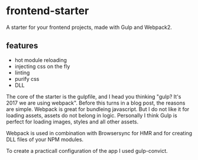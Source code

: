 # frontend-starter
A starter for your frontend projects, made with Gulp and Webpack2. 

## features
* hot module reloading 
* injecting css on the fly
* linting 
* purify css 
* DLL

The core of the starter is the gulpfile, and I head you thinking "gulp? It's 2017 we are using webpack". Before this turns in a blog post, the reasons are simple. Webpack is great for bundleing javascript. But I do not like it for loading assets, assets do not belong in logic. Personally I think Gulp is perfect for loading images, styles and all other assets. 

Webpack is used in combination with Browsersync for HMR and for creating DLL files of your NPM modules.

To create a practicall configuration of the app I used gulp-convict.
